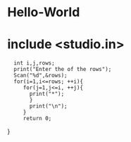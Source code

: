# Hello-World
# include <studio.in>
      int i,j,rows;
      print("Enter the of the rows");
      Scan("%d",&rows);
      for(i=1,i<=rows; ++i){
         for(j=1,j<=i, ++j){
           print("*");
           }
           print("\n");
         }
         return 0;
}

